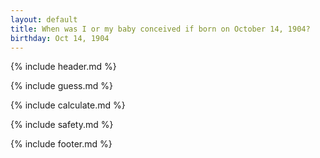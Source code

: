 ```yaml
---
layout: default
title: When was I or my baby conceived if born on October 14, 1904?
birthday: Oct 14, 1904
---
```


{% include header.md %}

{% include guess.md %}

{% include calculate.md %}

{% include safety.md %}

{% include footer.md %}



